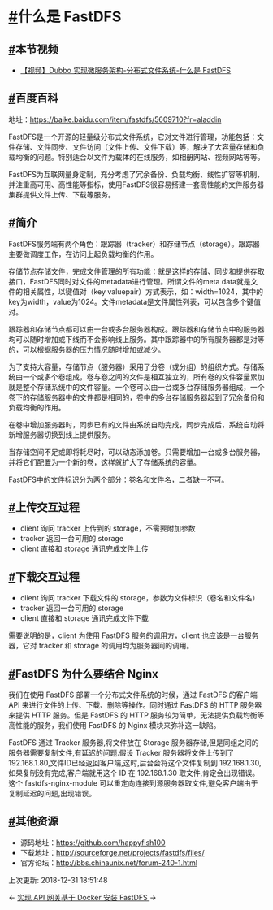 # [#](https://funtl.com/zh/apache-dubbo-codeing/FastDFS-简介.html#什么是-fastdfs)什么是 FastDFS

## [#](https://funtl.com/zh/apache-dubbo-codeing/FastDFS-简介.html#本节视频)本节视频

- [【视频】Dubbo 实现微服务架构-分布式文件系统-什么是 FastDFS](https://www.bilibili.com/video/av35251654/)

## [#](https://funtl.com/zh/apache-dubbo-codeing/FastDFS-简介.html#百度百科)百度百科

地址：https://baike.baidu.com/item/fastdfs/5609710?fr=aladdin

FastDFS是一个开源的轻量级分布式文件系统，它对文件进行管理，功能包括：文件存储、文件同步、文件访问（文件上传、文件下载）等，解决了大容量存储和负载均衡的问题。特别适合以文件为载体的在线服务，如相册网站、视频网站等等。

FastDFS为互联网量身定制，充分考虑了冗余备份、负载均衡、线性扩容等机制，并注重高可用、高性能等指标，使用FastDFS很容易搭建一套高性能的文件服务器集群提供文件上传、下载等服务。

## [#](https://funtl.com/zh/apache-dubbo-codeing/FastDFS-简介.html#简介)简介

FastDFS服务端有两个角色：跟踪器（tracker）和存储节点（storage）。跟踪器主要做调度工作，在访问上起负载均衡的作用。

存储节点存储文件，完成文件管理的所有功能：就是这样的存储、同步和提供存取接口，FastDFS同时对文件的metadata进行管理。所谓文件的meta data就是文件的相关属性，以键值对（key valuepair）方式表示，如：width=1024，其中的key为width，value为1024。文件metadata是文件属性列表，可以包含多个键值对。

跟踪器和存储节点都可以由一台或多台服务器构成。跟踪器和存储节点中的服务器均可以随时增加或下线而不会影响线上服务。其中跟踪器中的所有服务器都是对等的，可以根据服务器的压力情况随时增加或减少。

为了支持大容量，存储节点（服务器）采用了分卷（或分组）的组织方式。存储系统由一个或多个卷组成，卷与卷之间的文件是相互独立的，所有卷的文件容量累加就是整个存储系统中的文件容量。一个卷可以由一台或多台存储服务器组成，一个卷下的存储服务器中的文件都是相同的，卷中的多台存储服务器起到了冗余备份和负载均衡的作用。

在卷中增加服务器时，同步已有的文件由系统自动完成，同步完成后，系统自动将新增服务器切换到线上提供服务。

当存储空间不足或即将耗尽时，可以动态添加卷。只需要增加一台或多台服务器，并将它们配置为一个新的卷，这样就扩大了存储系统的容量。

FastDFS中的文件标识分为两个部分：卷名和文件名，二者缺一不可。

## [#](https://funtl.com/zh/apache-dubbo-codeing/FastDFS-简介.html#上传交互过程)上传交互过程

- client 询问 tracker 上传到的 storage，不需要附加参数
- tracker 返回一台可用的 storage
- client 直接和 storage 通讯完成文件上传

## [#](https://funtl.com/zh/apache-dubbo-codeing/FastDFS-简介.html#下载交互过程)下载交互过程

- client 询问 tracker 下载文件的 storage，参数为文件标识（卷名和文件名）
- tracker 返回一台可用的 storage
- client 直接和 storage 通讯完成文件下载

需要说明的是，client 为使用 FastDFS 服务的调用方，client 也应该是一台服务器，它对 tracker 和 storage 的调用均为服务器间的调用。

## [#](https://funtl.com/zh/apache-dubbo-codeing/FastDFS-简介.html#fastdfs-为什么要结合-nginx)FastDFS 为什么要结合 Nginx

我们在使用 FastDFS 部署一个分布式文件系统的时候，通过 FastDFS 的客户端 API 来进行文件的上传、下载、删除等操作。同时通过 FastDFS 的 HTTP 服务器来提供 HTTP 服务。但是 FastDFS 的 HTTP 服务较为简单，无法提供负载均衡等高性能的服务，我们使用 FastDFS 的 Nginx 模块来弥补这一缺陷。

FastDFS 通过 Tracker 服务器,将文件放在 Storage 服务器存储,但是同组之间的服务器需要复制文件,有延迟的问题.假设 Tracker 服务器将文件上传到了 192.168.1.80,文件ID已经返回客户端,这时,后台会将这个文件复制到 192.168.1.30,如果复制没有完成,客户端就用这个 ID 在 192.168.1.30 取文件,肯定会出现错误。这个 fastdfs-nginx-module 可以重定向连接到源服务器取文件,避免客户端由于复制延迟的问题,出现错误。

## [#](https://funtl.com/zh/apache-dubbo-codeing/FastDFS-简介.html#其他资源)其他资源

- 源码地址：https://github.com/happyfish100
- 下载地址：http://sourceforge.net/projects/fastdfs/files/
- 官方论坛：http://bbs.chinaunix.net/forum-240-1.html

上次更新: 2018-12-31 18:51:48

← [实现 API 网关](https://funtl.com/zh/apache-dubbo-codeing/)[基于 Docker 安装 FastDFS ](https://funtl.com/zh/apache-dubbo-codeing/FastDFS-安装.html)→